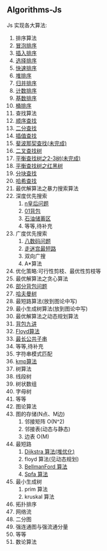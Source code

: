 ## Algorithms-Js

Js 实现各大算法:

1. 排序算法
 1. [冒泡排序](./sort/BubbleSort.js)
 2. [插入排序](./sort/InsertSort.js)
 3. [选择排序](./sort/SelectionSort.js)
 4. [快速排序](./sort/QuickSort.js)
 5. [堆排序](./sort/HeapSort.js)
 6. [归并排序](./sort/MergeSort.js)
 7. [计数排序](./sort/CountingSort.js)
 8. [基数排序](./sort/RadixSort.js)
 9. [桶排序](./sort/BucketSort.js)
2. 查找算法
 1. [顺序查找](./search/SequenceSearch.js)
 2. [二分查找](./search/BinarySearch.js)
 3. [插值查找](./search/InsertionSearch.js)
 4. [斐波那契查找(未完成)](./search/FibonacciSearch.js)
 5. [二叉查找树](./search/BinarySearchTree.js)
 6. [平衡查找树之2-3树(未完成)](./search/TwoThreeTree.js)
 7. [平衡查找树之红黑树](./serach/RedBlackTree.js)
 8. [分块查找](./search/BlockSearch.js)
 9. [哈希查找](./search/HashSearch.js)
3. 最优解算法之暴力搜索算法
 1. 深度优先搜索
    1. [n皇后问题](./dfs/NQueens.js)
    2. [01背包](./dfs/Package01.js)
    3. [石油储蓄区](./dfs/OilDeposits.js)
    4. 等等,待补充
 2. 广度优先搜索
    1. [八数码问题](./bfs/EightNumber.js)
    2. [走迷宫最短路](./bfs/Maze.js)
    3. 双向广搜
    4. A*算法
 3. 优化策略:可行性剪枝、最优性剪枝等
4. 最优解算法之贪心算法
 1. [部分背包问题](./greedy/PackageGreedy.js)
 2. [哈夫曼树](./greedy/HuffmanGreedy.js)
 3. 最短路算法(放到图论中写)
 4. 最小生成树算法(放到图论中写)
5. 最优解算法之动态规划算法
 1. [背包九讲](./dp/PackageDp.js)
 2. [Floyd算法](./dp/Floyd.js)
 3. [最长公共子串](./dp/LCS.js)
 4. 等等,待补充
6. 字符串模式匹配
 1. [kmp算法](./string/kmp.js)
7. 树算法
 1. 线段树
 2. 树状数组
 3. 字母树
 4. 等等
8. 图论算法
 1. 图的存储(N点、M边)
    1. 邻接矩阵 O(N^2)
    2. 邻接表(动态与静态)
    3. 边表 O(M)
 2. 最短路
    1. [Dijkstra 算法(堆优化)](./graph/Dijkstra.js)
    2. floyd 算法(见动态规划)
    3. [BellmanFord 算法](./graph/BellmanFord.js)
    4. [Spfa 算法](./graph/Spfa.js)
 3. 最小生成树
    1. prim 算法
    2. kruskal 算法
 4. 拓扑排序
 5. 网络流
 6. 二分图
 7. 强连通图与强流通分量
 8. 等等
9. 数论算法